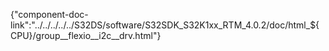{"component-doc-link":"../../../../../S32DS/software/S32SDK_S32K1xx_RTM_4.0.2/doc/html_${CPU}/group__flexio__i2c__drv.html"}

